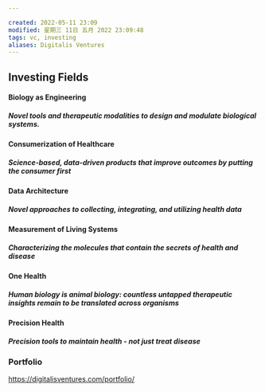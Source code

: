 ```yaml
---

created: 2022-05-11 23:09
modified: 星期三 11日 五月 2022 23:09:48
tags: vc, investing
aliases: Digitalis Ventures
---
```


## Investing Fields

#### Biology as Engineering
##### Novel tools and therapeutic modalities to design and modulate biological systems.

#### Consumerization of Healthcare
##### Science-based, data-driven products that improve outcomes by putting the consumer first

#### Data Architecture
##### Novel approaches to collecting, integrating, and utilizing health data

#### Measurement of Living Systems
##### Characterizing the molecules that contain the secrets of health and disease

#### One Health
##### Human biology is animal biology: countless untapped therapeutic insights remain to be translated across organisms

#### Precision Health
##### Precision tools to maintain health - not just treat disease

### Portfolio
https://digitalisventures.com/portfolio/